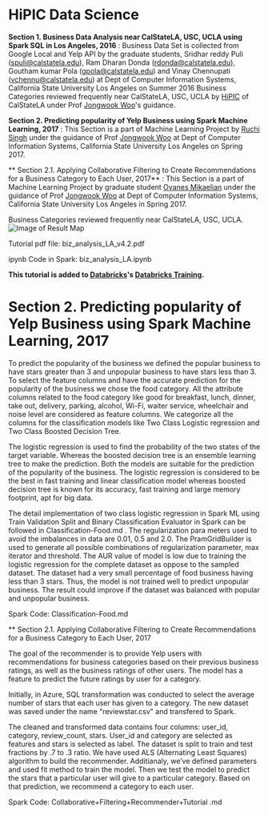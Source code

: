 # HiPIC Data Science

**Section 1. Business Data Analysis near CalStateLA, USC, UCLA using Spark SQL in Los Angeles, 2016**
: Business Data Set is collected from Google Local and Yelp API by the graduate students, Sridhar reddy Puli (spuli@calstatela.edu), Ram Dharan Donda (rdonda@calstatela.edu), Goutham kumar Pola (gpola@calstatela.edu) and Vinay Chennupati (vchennu@calstatela.edu) at Dept of Computer Information Systems, California State University Los Angeles on Summer 2016
Business Categories reviewed frequently near CalStateLA, USC, UCLA by [HiPIC](http://web.calstatela.edu/centers/hipic/) of CalStateLA under Prof [Jongwook Woo](http://web.calstatela.edu/faculty/jwoo5/)'s guidance.

**Section 2. Predicting popularity of Yelp Business using Spark Machine Learning, 2017**
: This Section is a part of Machine Learning Project by [Ruchi Singh](https://www.linkedin.com/in/ruchi-singh-68015945/) under the guidance of Prof [Jongwook Woo](http://web.calstatela.edu/faculty/jwoo5/) at Dept of Computer Information Systems, California State University Los Angeles on Spring 2017.

** Section 2.1. Applying Collaborative Filtering to Create Recommendations for a Business Category to Each User, 2017**
: This Section is a part of Machine Learning Project by graduate student [Ovanes Mikaelian](https://www.linkedin.com/in/hovik-mikaelian-93a257a3/) under the guidance of Prof [Jongwook Woo](http://web.calstatela.edu/faculty/jwoo5/) at Dept of Computer Information Systems, California State University Los Angeles in Spring 2017.


Business Categories reviewed frequently near CalStateLA, USC, UCLA.
![Image of Result Map](https://github.com/hipic/biz_data_LA/blob/master/nearCampusBizSchools.JPG)

Tutorial pdf file: biz_analysis_LA_v4.2.pdf

ipynb Code in Spark: biz_analysis_LA.ipynb

**This tutorial is added to [Databricks](http://www.databricks.com)'s [Databricks Training](https://docs.databricks.com/spark/latest/training/cal-state-la-biz-data-la.html).**

# Section 2. Predicting popularity of Yelp Business using Spark Machine Learning, 2017

To predict the popularity of the business we defined the popular business to have stars greater than 3 and unpopular business to have stars less than 3. To select the feature columns and have the accurate prediction for the popularity of the business we chose the food category. All the attribute columns related to the food category like good for breakfast, lunch, dinner, take out, delivery, parking, alcohol, Wi-Fi, waiter service, wheelchair and noise level are considered as feature columns. We categorize all the columns for the classification models like Two Class Logistic regression and Two Class Boosted Decision Tree.

The logistic regression is used to find the probability of the two states of the target variable. Whereas the boosted decision tree is an ensemble learning tree to make the prediction. Both the models are suitable for the prediction of the popularity of the business. The logistic regression is considered to be the best in fast training and linear classification model whereas boosted decision tree is known for its accuracy, fast training and large memory footprint, apt for big data.

The detail implementation of two class logistic regression in Spark ML using Train Validation Split and Binary Classification Evaluator in Spark can be followed in Classification-Food.md . The regularization para meters used to avoid the imbalances in data are 0.01, 0.5 and 2.0. The PramGridBuilder is used to generate all possible combinations of regularization parameter, max iterator and threshold. The AUR value of model is low due to training the logistic regression for the complete dataset as oppose to the sampled dataset. The dataset had a very small percentage of food business having less than 3 stars. Thus, the model is not trained well to predict unpopular business. The result could improve if the dataset was balanced with popular and unpopular business.

Spark Code: Classification-Food.md

** Section 2.1. Applying Collaborative Filtering to Create Recommendations for a Business Category to Each User, 2017 

The goal of the recommender is to provide Yelp users with recommendations for business categories based on their previous business ratings, as well as the business ratings of other users. The model has a feature to predict the future ratings by user for a category. 

Initially, in Azure, SQL transformation was conducted to select the average number of stars that each user has given to a category. The new dataset was saved under the name "reviewstar.csv" and transfered to Spark.

The cleaned and transformed data contains four columns: user_id, category, review_count, stars. User_id and category are selected as features and stars is selected as label. The dataset is split to train and test fractions by .7 to .3 ratio. We have used ALS (Alternating Least Squares) algorithm to build the recommender. Additianaly, we’ve defined parameters and used fit method to train the model. Then we test the model to predict the stars that a particular user will give to a particular category. Based on that prediction, we recommend a category to each user. 

Spark Code: Collaborative+Filtering+Recommender+Tutorial .md 
